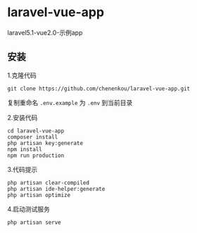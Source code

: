 # laravel-vue-app
laravel5.1-vue2.0-示例app

## 安装
1.克隆代码
```
git clone https://github.com/chenenkou/laravel-vue-app.git
```
复制重命名 `.env.example` 为 `.env` 到当前目录

2.安装代码
```
cd laravel-vue-app
composer install
php artisan key:generate
npm install
npm run production
```
3.代码提示
```
php artisan clear-compiled
php artisan ide-helper:generate
php artisan optimize
```
4.启动测试服务
```
php artisan serve
```